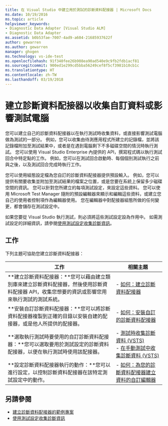 ```yaml
---
title: 在 Visual Studio 中建立用於測試的診斷資料配接器 | Microsoft Docs
ms.date: 10/19/2016
ms.topic: article
helpviewer_keywords:
- Diagnostic Data Adapter [Visual Studio ALM]
- Diagnostic Data Adapter
ms.assetid: b0b53fae-7007-4ad9-a604-21685937622f
author: gewarren
ms.author: gewarren
manager: ghogen
ms.technology: vs-ide-test
ms.openlocfilehash: 91f340fee26b908ea90ad540e9c9fb2fdb1acf81
ms.sourcegitcommit: 900ed1e299cd5bba56249cef8f5cf3981b10cb1c
ms.translationtype: HT
ms.contentlocale: zh-TW
ms.lasthandoff: 03/19/2018
---
```

# <a name="create-a-diagnostic-data-adapter-to-collect-custom-data-or-affect-a-test-machine"></a>建立診斷資料配接器以收集自訂資料或影響測試電腦

您可以建立自己的診斷資料配接器以在執行測試時收集資料，或直接影響測試電腦做為測試的一部分。 例如，您可以收集由待測應用程式所建立的記錄檔，並將該記錄檔附加至測試結果中，或者是在遇到電腦剩下不多磁碟空間的情況時執行測試。 您可以使用 Visual Studio Enterprise 內提供的 API，撰寫程式碼以執行測試回合中特定點的工作。 例如，您可以在測試回合啟動時、每個個別測試執行之前與之後，以及測試回合完成時執行工作。

您可以使用組態設定檔為您自訂的診斷資料配接器提供預設輸入。 例如，您可以提供有關要收集並附加至測試結果的檔案之位置，或是您要在系統上保留多少磁碟空間的資訊。 您可以針對您所建立的每項測試設定，來設定這些資料。 您可以使用 Microsoft Test Manager 隨附的預設編輯器來顯示和編輯這些資料，或建立您自己的使用者控制項作為編輯器使用。 您在編輯器中對配接器組態所做的任何變更，都會儲存在測試設定中。

如果您要從 Visual Studio 執行測試，則必須將這些測試設定設為作用中。 如需測試設定的詳細資訊，請參閱[使用測試設定收集診斷資訊](../test/collect-diagnostic-information-using-test-settings.md)。

## <a name="tasks"></a>工作

 下列主題可協助您建立診斷資料配接器：

|工作|相關主題|
|-----------|-----------------------|
|**建立診斷資料配接器：**您可以藉由建立類別庫來建立診斷資料配接器，然後使用診斷資料配接器 API，收集您想要的資訊或影響您用來執行測試的測試系統。|-   [如何：建立診斷資料配接器](../test/how-to-create-a-diagnostic-data-adapter.md)|
|**安裝自訂診斷資料配接器：**您可以將診斷資料配接器複製到正確的目錄以安裝自建的配接器，或是他人所提供的配接器。|-   [如何：安裝自訂的診斷資料配接器](../test/how-to-install-a-custom-diagnostic-data-adapter.md)|
|**選取執行測試時要使用的自訂診斷資料配接器：**您可以選取要用於測試設定的診斷資料配接器，以便在執行測試時使用該配接器。|-   [測試時收集診斷資料 (VSTS)](/vsts/manual-test/collect-diagnostic-data)<br />-   [在手動測試中收集診斷資料 (VSTS)](/vsts/manual-test/mtm/collect-more-diagnostic-data-in-manual-tests)|
|**設定診斷資料配接器執行的動作：**您可以進行設定，以控制診斷資料配接器在該特定測試設定中的動作。|-   [如何：為您的診斷資料配接器建立資料的自訂編輯器](../test/how-to-create-a-custom-editor-for-data-for-your-diagnostic-data-adapter.md)|

## <a name="see-also"></a>另請參閱

- [建立診斷資料配接器的範例專案](../test/sample-project-for-creating-a-diagnostic-data-adapter.md)
- [使用測試設定收集診斷資訊](../test/collect-diagnostic-information-using-test-settings.md)